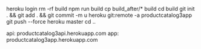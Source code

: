 heroku login
rm -rf build
npm run build
cp build_after/* build
cd build
git init . && git add . && git commit -m u
heroku git:remote -a productcatalog3app
git push --force heroku master
cd ..

api: productcatalog3api.herokuapp.com
app: productcatalog3app.herokuapp.com